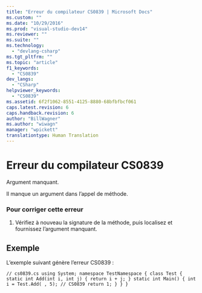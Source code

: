 ```yaml
---
title: "Erreur du compilateur CS0839 | Microsoft Docs"
ms.custom: ""
ms.date: "10/29/2016"
ms.prod: "visual-studio-dev14"
ms.reviewer: ""
ms.suite: ""
ms.technology: 
  - "devlang-csharp"
ms.tgt_pltfrm: ""
ms.topic: "article"
f1_keywords: 
  - "CS0839"
dev_langs: 
  - "CSharp"
helpviewer_keywords: 
  - "CS0839"
ms.assetid: 6f2f1062-8551-4125-8880-68bfbfbcf061
caps.latest.revision: 6
caps.handback.revision: 6
author: "BillWagner"
ms.author: "wiwagn"
manager: "wpickett"
translationtype: Human Translation
---
```

# Erreur du compilateur CS0839
Argument manquant.  
  
 Il manque un argument dans l’appel de méthode.  
  
### Pour corriger cette erreur  
  
1.  Vérifiez à nouveau la signature de la méthode, puis localisez et fournissez l’argument manquant.  
  
## Exemple  
 L’exemple suivant génère l’erreur CS0839 :  
  
```  
// cs0839.cs using System; namespace TestNamespace { class Test { static int Add(int i, int j) { return i + j; } static int Main() { int i = Test.Add( , 5); // CS0839 return 1; } } }  
```